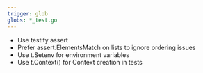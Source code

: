 ```yaml
---
trigger: glob
globs: *_test.go
---
```


- Use testify assert
- Prefer assert.ElementsMatch on lists to ignore ordering issues
- Use t.Setenv for environment variables
- Use t.Context() for Context creation in tests